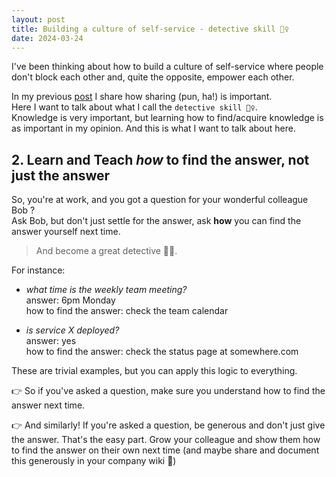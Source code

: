```yaml
---
layout: post
title: Building a culture of self-service - detective skill 🕵️‍♀️
date: 2024-03-24
---
```


I've been thinking about how to build a culture of self-service where people don't block each other and, quite the opposite, empower each other.

In my previous [post](https://caroleolivier.github.io/blog/2024/03/03/culture-self-service-sharing) I share how sharing (pun, ha!) is important.  
Here I want to talk about what I call the `detective skill 🕵️‍♀️`.  
Knowledge is very important, but learning how to find/acquire knowledge is as important in my opinion. And this is what I want to talk about here.

## 2. Learn and Teach _how_ to find the answer, not just the answer

So, you're at work, and you got a question for your wonderful colleague Bob ?  
Ask Bob, but don't just settle for the answer, ask **how** you can find the answer yourself next time.

> And become a great detective 🕵️‍♀️.

For instance:

- _what time is the weekly team meeting?_  
  answer: 6pm Monday  
  how to find the answer: check the team calendar

- _is service X deployed?_  
  answer: yes  
  how to find the answer: check the status page at somewhere.com

These are trivial examples, but you can apply this logic to everything.

👉 So if you've asked a question, make sure you understand how to find the answer next time.

👉 And similarly! If you're asked a question, be generous and don't just give the answer. That's the easy part. Grow your colleague and show them how to find the answer on their own next time (and maybe share and document this generously in your company wiki 🙂)
